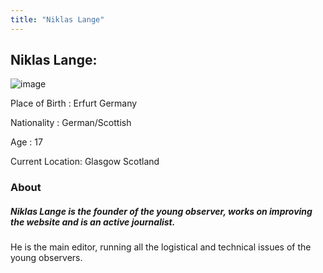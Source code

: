 ```yaml
---
title: "Niklas Lange"
---
```

## Niklas Lange:
![image](../../img/authors/Niklas-Lange.png)

Place of Birth    : Erfurt Germany

Nationality       : German/Scottish

Age               : 17

Current Location: Glasgow Scotland


### About

##### Niklas Lange is the founder of the young observer, works on improving the website and is an active journalist.

He is the main editor, running all the  logistical and technical issues of the young observers.